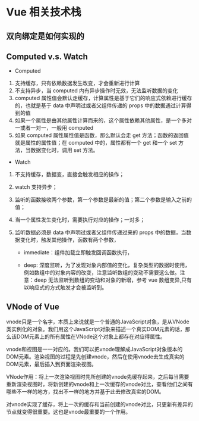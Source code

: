 # Vue 相关技术栈

## 双向绑定是如何实现的

## Computed v.s. Watch

- Computed

1. 支持缓存，只有依赖数据发生改变，才会重新进行计算
2. 不支持异步，当 computed 内有异步操作时无效，无法监听数据的变化
3. computed 属性值会默认走缓存，计算属性是基于它们的响应式依赖进行缓存的，也就是基于 data 中声明过或者父组件传递的 props 中的数据通过计算得到的值
4. 如果一个属性是由其他属性计算而来的，这个属性依赖其他属性，是一个多对一或者一对一，一般用 computed
5. 如果 computed 属性属性值是函数，那么默认会走 get 方法；函数的返回值就是属性的属性值；在 computed 中的，属性都有一个 get 和一个 set 方法，当数据变化时，调用 set 方法。

- Watch

1. 不支持缓存，数据变，直接会触发相应的操作；
2. watch 支持异步；
3. 监听的函数接收两个参数，第一个参数是最新的值；第二个参数是输入之前的值；
4. 当一个属性发生变化时，需要执行对应的操作；一对多；
5. 监听数据必须是 data 中声明过或者父组件传递过来的 props 中的数据，当数据变化时，触发其他操作，函数有两个参数，

   - immediate：组件加载立即触发回调函数执行，

   - deep: 深度监听，为了发现对象内部值的变化，复杂类型的数据时使用，例如数组中的对象内容的改变，注意监听数组的变动不需要这么做。注意：deep 无法监听到数组的变动和对象的新增，参考 vue 数组变异,只有以响应式的方式触发才会被监听到。

## VNode of Vue

vnode只是一个名字，本质上来说就是一个普通的JavaScript对象，是从VNode类实例化的对象。我们用这个JavaScript对象来描述一个真实DOM元素的话，那么该DOM元素上的所有属性在VNode这个对象上都存在对应得属性。

vnode和视图是一一对应的。我们可以把vnode理解成JavaScript对象版本的DOM元素。渲染视图的过程是先创建vnode，然后在使用vnode去生成真实的DOM元素，最后插入到页面渲染视图。

VNode作用：将上一次渲染视图时先所创建的vnode先缓存起来，之后每当需要重新渲染视图时，将新创建的vnode和上一次缓存的vnode对比，查看他们之间有哪些不一样的地方，找出不一样的地方并基于此去修改真实的DOM。

对vnode实现了缓存，将上一次的缓存和当前创建的vnode对比，只更新有差异的节点就变得很重要。这也是vnode最重要的一个作用。
